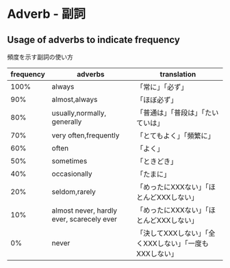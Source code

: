# Adverb - 副詞

## Usage of adverbs to indicate frequency

頻度を示す副詞の使い方

|frequency| adverbs | translation |
| ---- | ---- | ---- |
| 100%| always         | 「常に」「必ず」|
|  90%| almost,always            | 「ほぼ必ず」 |
|  80%| usually,normally, generally     | 「普通は」「普段は」「たいていは」|
|  70%| very often,frequently    | 「とてもよく」「頻繁に」|
|  60%| often                    | 「よく」|
|  50%| sometimes                | 「ときどき」|
|  40%| occasionally             | 「たまに」|
|  20%| seldom,rarely            | 「めったにXXXない」「ほとんどXXXしない」|
|  10%| almost never, hardly ever, scarecely ever | 「めったにXXXない」「ほとんどXXXしない」|
|   0%| never                    | 「決してXXXしない」「全くXXXしない」「一度もXXXしない」|
